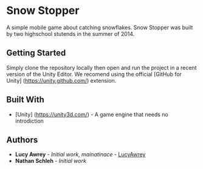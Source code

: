 # Snow Stopper

A simple mobile game about catching snowflakes. Snow Stopper was built by two highschool stutends in the summer of 2014.

## Getting Started

Simply clone the repository locally then open and run the project in a recent version of the Unity Editor. We recomend using the official [GitHub for Unity] (https://unity.github.com/) extension.

## Built With

* [Unity] (https://unity3d.com/) - A game engine that needs no introdiction

## Authors

* **Lucy Awrey** - *Initial work, mainatinace* - [LucyAwrey](https://github.com/LucyAwrey)
* **Nathan Schleh** - *Initial work*
